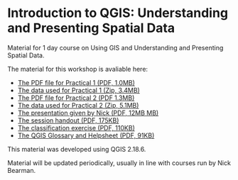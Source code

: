# Introduction to QGIS: Understanding and Presenting Spatial Data

Material for 1 day course on Using GIS and Understanding and Presenting Spatial Data.

The material for this workshop is avaliable here:  

- [The PDF file for Practical 1 (PDF, 1.0MB)](https://github.com/nickbearman/intro-qgis-spatial-data/releases/download/4.0/Practical-1.pdf)
- [The data used for Practical 1 (Zip, 3.4MB)](https://github.com/nickbearman/intro-qgis-spatial-data/blob/master/practicals/prac1.zip?raw=true)
- [The PDF file for Practical 2 (PDF 1.3MB)](https://github.com/nickbearman/intro-qgis-spatial-data/releases/download/4.0/Practical-2.pdf)
- [The data used for Practical 2 (Zip, 5.1MB)](https://github.com/nickbearman/intro-qgis-spatial-data/blob/master/practicals/prac2.zip?raw=true)
- [The presentation given by Nick (PDF, 12MB MB)](https://github.com/nickbearman/intro-qgis-spatial-data/releases/download/4.0/presentation.pdf) 
- [The session handout (PDF, 175KB)](https://github.com/nickbearman/intro-qgis-spatial-data/releases/download/4.0/handout.pdf) 
- [The classification exercise (PDF, 110KB)](https://github.com/nickbearman/intro-qgis-spatial-data/releases/download/4.0/classification-exercise-QGIS-NB.pdf) 
- [The QGIS Glossary and Helpsheet (PDF, 91KB)](https://github.com/nickbearman/intro-qgis-spatial-data/releases/download/4.0/glossary-v2-NB.pdf) 

This material was developed using QGIS 2.18.6.

Material will be updated periodically, usually in line with courses run by Nick Bearman. 
